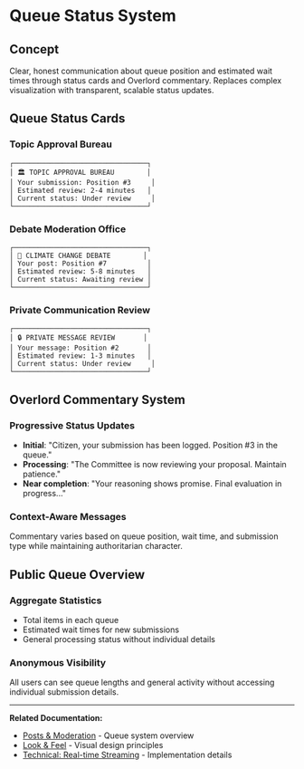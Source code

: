 # Queue Status System

## Concept

Clear, honest communication about queue position and estimated wait times through status cards and Overlord commentary. Replaces complex visualization with transparent, scalable status updates.

## Queue Status Cards

### Topic Approval Bureau
```
┌─────────────────────────────────┐
│ 🏛️ TOPIC APPROVAL BUREAU        │
│ Your submission: Position #3     │
│ Estimated review: 2-4 minutes   │
│ Current status: Under review     │
└─────────────────────────────────┘
```

### Debate Moderation Office
```
┌─────────────────────────────────┐
│ 📝 CLIMATE CHANGE DEBATE        │
│ Your post: Position #7          │
│ Estimated review: 5-8 minutes   │
│ Current status: Awaiting review │
└─────────────────────────────────┘
```

### Private Communication Review
```
┌─────────────────────────────────┐
│ 🔒 PRIVATE MESSAGE REVIEW       │
│ Your message: Position #2       │
│ Estimated review: 1-3 minutes   │
│ Current status: Under review     │
└─────────────────────────────────┘
```

## Overlord Commentary System

### Progressive Status Updates
- **Initial**: "Citizen, your submission has been logged. Position #3 in the queue."
- **Processing**: "The Committee is now reviewing your proposal. Maintain patience."
- **Near completion**: "Your reasoning shows promise. Final evaluation in progress..."

### Context-Aware Messages
Commentary varies based on queue position, wait time, and submission type while maintaining authoritarian character.

## Public Queue Overview

### Aggregate Statistics
- Total items in each queue
- Estimated wait times for new submissions
- General processing status without individual details

### Anonymous Visibility
All users can see queue lengths and general activity without accessing individual submission details.

---

**Related Documentation:**
- [Posts & Moderation](./07-posts-moderation.md) - Queue system overview
- [Look & Feel](./03-look-feel.md) - Visual design principles
- [Technical: Real-time Streaming](../technical-design/06-realtime-streaming.md) - Implementation details
